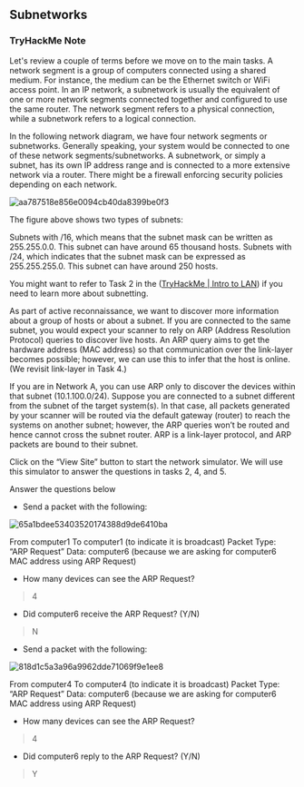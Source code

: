 ## Subnetworks

### TryHackMe Note


Let's review a couple of terms before we move on to the main tasks. A network segment is a group of computers connected using a shared medium. For instance, the medium can be the Ethernet switch or WiFi access point. In an IP network, a subnetwork is usually the equivalent of one or more network segments connected together and configured to use the same router. The network segment refers to a physical connection, while a subnetwork refers to a logical connection.

In the following network diagram, we have four network segments or subnetworks. Generally speaking, your system would be connected to one of these network segments/subnetworks. A subnetwork, or simply a subnet, has its own IP address range and is connected to a more extensive network via a router. There might be a firewall enforcing security policies depending on each network.

![aa787518e856e0094cb40da8399be0f3](https://github.com/Taukir1515/Nmap/assets/65533124/b3208fdf-bad8-44d5-8713-c30ff7dd5abf)



The figure above shows two types of subnets:

Subnets with /16, which means that the subnet mask can be written as 255.255.0.0. This subnet can have around 65 thousand hosts.
Subnets with /24, which indicates that the subnet mask can be expressed as 255.255.255.0. This subnet can have around 250 hosts.

You might want to refer to Task 2 in the ([TryHackMe | Intro to LAN](https://tryhackme.com/room/introtolan)) if you need to learn more about subnetting.

As part of active reconnaissance, we want to discover more information about a group of hosts or about a subnet. If you are connected to the same subnet, you would expect your scanner to rely on ARP (Address Resolution Protocol) queries to discover live hosts. An ARP query aims to get the hardware address (MAC address) so that communication over the link-layer becomes possible; however, we can use this to infer that the host is online. (We revisit link-layer in Task 4.)

If you are in Network A, you can use ARP only to discover the devices within that subnet (10.1.100.0/24). Suppose you are connected to a subnet different from the subnet of the target system(s). In that case, all packets generated by your scanner will be routed via the default gateway (router) to reach the systems on another subnet; however, the ARP queries won’t be routed and hence cannot cross the subnet router. ARP is a link-layer protocol, and ARP packets are bound to their subnet.

Click on the “View Site” button to start the network simulator. We will use this simulator to answer the questions in tasks 2, 4, and 5.


Answer the questions below

- Send a packet with the following:

![65a1bdee53403520174388d9de6410ba](https://github.com/Taukir1515/Nmap/assets/65533124/81847557-0404-481e-9d55-6b8cab4e8dc8)



From computer1
To computer1 (to indicate it is broadcast)
Packet Type: “ARP Request”
Data: computer6 (because we are asking for computer6 MAC address using ARP Request)

- How many devices can see the ARP Request?
> 4


- Did computer6 receive the ARP Request? (Y/N)

> N

- Send a packet with the following:

![818d1c5a3a96a9962dde71069f9e1ee8](https://github.com/Taukir1515/Nmap/assets/65533124/79f6aa64-ea8f-4aa0-b93e-2bb53f760011)



From computer4
To computer4 (to indicate it is broadcast)
Packet Type: “ARP Request”
Data: computer6 (because we are asking for computer6 MAC address using ARP Request)

- How many devices can see the ARP Request?
> 4


- Did computer6 reply to the ARP Request? (Y/N)
> Y
